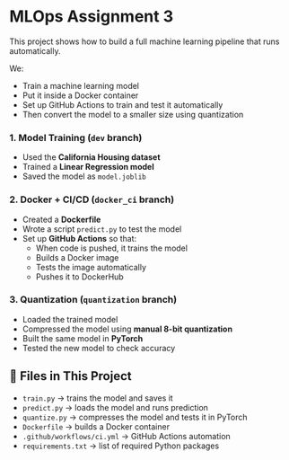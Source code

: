 # MLOps Assignment 3

This project shows how to build a full machine learning pipeline that runs automatically.

We:
- Train a machine learning model
- Put it inside a Docker container
- Set up GitHub Actions to train and test it automatically
- Then convert the model to a smaller size using quantization

### 1. Model Training (`dev` branch)
- Used the **California Housing dataset**
- Trained a **Linear Regression model**
- Saved the model as `model.joblib`

### 2. Docker + CI/CD (`docker_ci` branch)
- Created a **Dockerfile**
- Wrote a script `predict.py` to test the model
- Set up **GitHub Actions** so that:
  - When code is pushed, it trains the model
  - Builds a Docker image
  - Tests the image automatically
  - Pushes it to DockerHub

### 3. Quantization (`quantization` branch)
- Loaded the trained model
- Compressed the model using **manual 8-bit quantization**
- Built the same model in **PyTorch**
- Tested the new model to check accuracy

## 📁 Files in This Project

- `train.py` → trains the model and saves it
- `predict.py` → loads the model and runs prediction
- `quantize.py` → compresses the model and tests it in PyTorch
- `Dockerfile` → builds a Docker container
- `.github/workflows/ci.yml` → GitHub Actions automation
- `requirements.txt` → list of required Python packages
